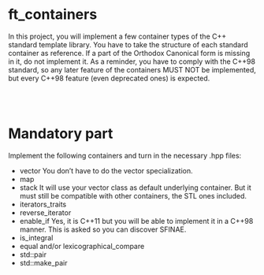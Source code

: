 # ft_containers
In this project, you will implement a few container types of the C++ standard template
library.
You have to take the structure of each standard container as reference. If a part of
the Orthodox Canonical form is missing in it, do not implement it.
As a reminder, you have to comply with the C++98 standard, so any later feature of
the containers MUST NOT be implemented, but every C++98 feature (even deprecated
ones) is expected.

<br></br>

# Mandatory part
Implement the following containers and turn in the necessary <container>.hpp files:
- vector
You don’t have to do the vector<bool> specialization.
- map
- stack
It will use your vector class as default underlying container. But it must still be
compatible with other containers, the STL ones included.
- iterators_traits
- reverse_iterator
- enable_if
Yes, it is C++11 but you will be able to implement it in a C++98 manner.
This is asked so you can discover SFINAE.
- is_integral
- equal and/or lexicographical_compare
- std::pair
- std::make_pair
